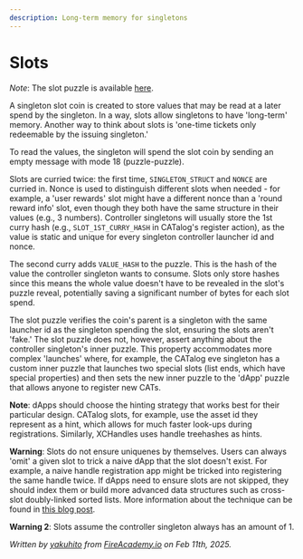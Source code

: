 ```yaml
---
description: Long-term memory for singletons
---
```


# Slots

_Note_: The slot puzzle is available [here](https://github.com/Yakuhito/slot-machine/blob/master/puzzles/singleton/slot.clsp).

A singleton slot coin is created to store values that may be read at a later spend by the singleton. In a way, slots allow singletons to have 'long-term' memory. Another way to think about slots is 'one-time tickets only redeemable by the issuing singleton.'

To read the values, the singleton will spend the slot coin by sending an empty message with mode 18 (puzzle-puzzle).

Slots are curried twice: the first time, `SINGLETON_STRUCT` and `NONCE` are curried in. Nonce is used to distinguish different slots when needed - for example, a 'user rewards' slot might have a different nonce than a 'round reward info' slot, even though they both have the same structure in their values (e.g., 3 numbers). Controller singletons will usually store the 1st curry hash (e.g., `SLOT_1ST_CURRY_HASH` in CATalog's register action), as the value is static and unique for every singleton controller launcher id and nonce.

The second curry adds `VALUE_HASH` to the puzzle. This is the hash of the value the controller singleton wants to consume. Slots only store hashes since this means the whole value doesn't have to be revealed in the slot's puzzle reveal, potentially saving a significant number of bytes for each slot spend.

The slot puzzle verifies the coin's parent is a singleton with the same launcher id as the singleton spending the slot, ensuring the slots aren't 'fake.' The slot puzzle does not, however, assert anything about the controller singleton's inner puzzle. This property accommodates more complex 'launches' where, for example, the CATalog eve singleton has a custom inner puzzle that launches two special slots (list ends, which have special properties) and then sets the new inner puzzle to the 'dApp' puzzle that allows anyone to register new CATs.

**Note**: dApps should choose the hinting strategy that works best for their particular design. CATalog slots, for example, use the asset id they represent as a hint, which allows for much faster look-ups during registrations. Similarly, XCHandles uses handle treehashes as hints.&#x20;

**Warning**: Slots do not ensure uniquenes by themselves. Users can always 'omit' a given slot to trick a naive dApp that the slot doesn't exist. For example, a naive handle registration app might be tricked into registering the same handle twice. If dApps need to ensure slots are not skipped, they should index them or build more advanced data structures such as cross-slot doubly-linked sorted lists. More information about the technique can be found in [this blog post](https://blog.fireacademy.io/p/solving-the-problem-of-uniqueness).

**Warning 2**: Slots assume the controller singleton always has an amount of 1.

_Written by_ [_yakuhito_](https://x.com/yakuh1t0) _from_ [_FireAcademy.io_](https://fireacademy.io/) _on Feb 11th, 2025._
